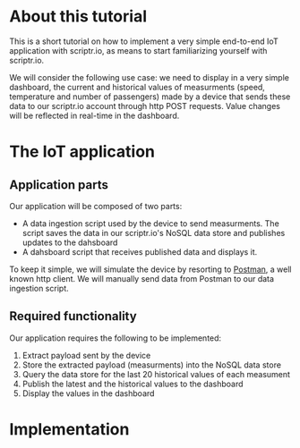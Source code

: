 # About this tutorial

This is a short tutorial on how to implement a very simple end-to-end IoT application with scriptr.io, as means to start familiarizing yourself with scriptr.io.

We will consider the following use case: we need to display in a very simple dashboard, the current and historical values of measurments (speed, temperature and number of passengers) made by a device that sends these data to our scriptr.io account through http POST requests. Value changes will be reflected in real-time in the dashboard.

# The IoT application

## Application parts

Our application will be composed of two parts:
- A data ingestion script used by the device to send measurments. The script saves the data in our scriptr.io's NoSQL data store and publishes updates to the dahsboard
- A dahsboard script that receives published data and displays it.

To keep it simple, we will simulate the device by resorting to [Postman](https://www.getpostman.com/products), a well known http client. We will manually send data from Postman to our data ingestion script. 

## Required functionality

Our application requires the following to be implemented:

1. Extract payload sent by the device 
2. Store the extracted payload (measurments) into the NoSQL data store
3. Query the data store for the last 20 historical values of each measument
4. Publish the latest and the historical values to the dashboard
5. Display the values in the dashboard

# Implementation




